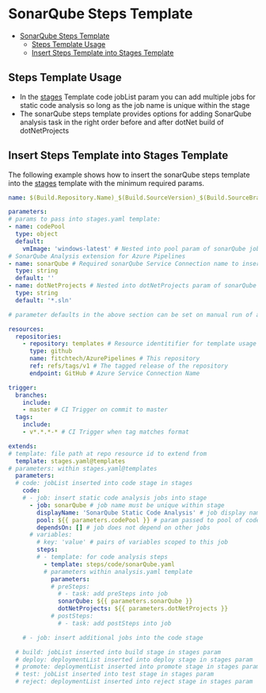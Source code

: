 # SonarQube Steps Template

- [SonarQube Steps Template](#sonarqube-steps-template)
  - [Steps Template Usage](#steps-template-usage)
  - [Insert Steps Template into Stages Template](#insert-steps-template-into-stages-template)

## Steps Template Usage

- In the [stages](../../stages.md) Template code jobList param you can add multiple jobs for static code analysis so long as the job name is unique within the stage
- The sonarQube steps template provides options for adding SonarQube analysis task in the right order before and after dotNet build of dotNetProjects

## Insert Steps Template into Stages Template

The following example shows how to insert the sonarQube steps template into the [stages](../../stages.md) template with the minimum required params.

```yml
name: $(Build.Repository.Name)_$(Build.SourceVersion)_$(Build.SourceBranchName) # name is the format for $(Build.BuildNumber)

parameters:
# params to pass into stages.yaml template:
- name: codePool
  type: object
  default:
    vmImage: 'windows-latest' # Nested into pool param of sonarQube job
# SonarQube Analysis extension for Azure Pipelines
- name: sonarQube # Required sonarQube Service Connection name to insert steps
  type: string
  default: ''
- name: dotNetProjects # Nested into dotNetProjects param of sonarQube steps. Can be Visual Studio solution (*.sln) or dotNet projects (*.csproj) to build for SonarQube analysis
  type: string
  default: '*.sln'

# parameter defaults in the above section can be set on manual run of a pipeline to override

resources:
  repositories:
    - repository: templates # Resource identitifier for template usage
      type: github
      name: fitchtech/AzurePipelines # This repository
      ref: refs/tags/v1 # The tagged release of the repository
      endpoint: GitHub # Azure Service Connection Name

trigger:
  branches:
    include:
    - master # CI Trigger on commit to master
  tags:
    include:
    - v*.*.*-* # CI Trigger when tag matches format

extends:
# template: file path at repo resource id to extend from
  template: stages.yaml@templates
# parameters: within stages.yaml@templates
  parameters:
  # code: jobList inserted into code stage in stages
    code:
    # - job: insert static code analysis jobs into stage
      - job: sonarQube # job name must be unique within stage
        displayName: 'SonarQube Static Code Analysis' # job display name
        pool: ${{ parameters.codePool }} # param passed to pool of code jobs
        dependsOn: [] # job does not depend on other jobs
      # variables:
        # key: 'value' # pairs of variables scoped to this job
        steps:
        # - template: for code analysis steps
          - template: steps/code/sonarQube.yaml
          # parameters within analysis.yaml template
            parameters:
            # preSteps: 
              # - task: add preSteps into job
              sonarQube: ${{ parameters.sonarQube }}
              dotNetProjects: ${{ parameters.dotNetProjects }}
            # postSteps:
              # - task: add postSteps into job

    # - job: insert additional jobs into the code stage

  # build: jobList inserted into build stage in stages param
  # deploy: deploymentList inserted into deploy stage in stages param
  # promote: deploymentList inserted into promote stage in stages param
  # test: jobList inserted into test stage in stages param
  # reject: deploymentList inserted into reject stage in stages param

```
